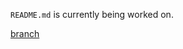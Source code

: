 `README.md` is currently being worked on.

[branch](https://github.com/XandrCopyrighted/Cazic/tree/readme)
